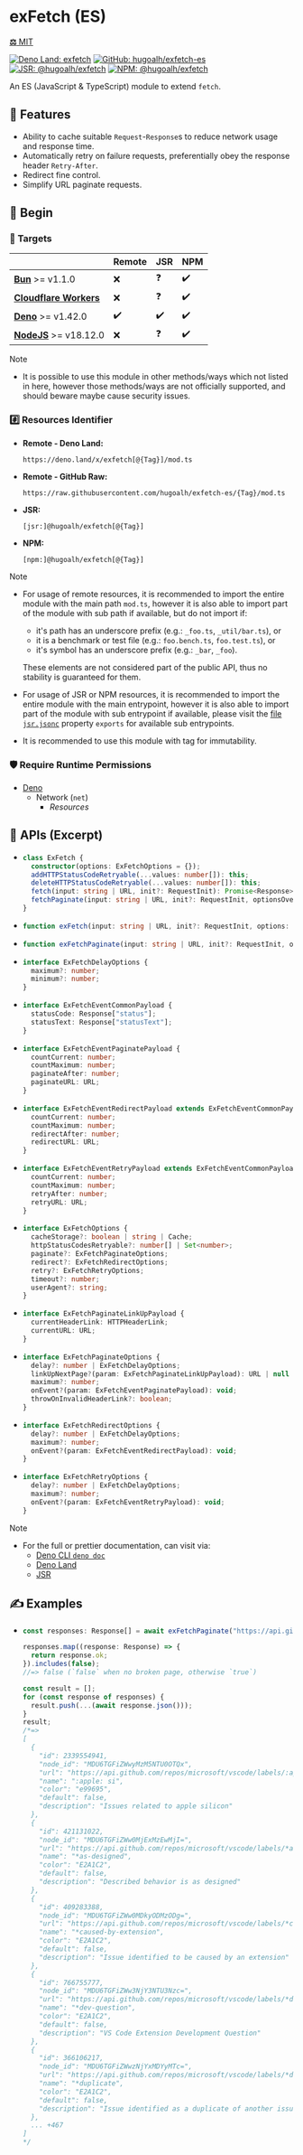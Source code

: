 # exFetch (ES)

[**⚖️** MIT](./LICENSE.md)

[![Deno Land: exfetch](https://img.shields.io/badge/dynamic/json?label=exfetch&labelColor=000000&logo=deno&logoColor=ffffff&style=flat&url=https%3A%2F%2Fapiland.deno.dev%2Fv2%2Fmodules%2Fexfetch&query=%24.latest_version "Deno Land: exfetch")](https://deno.land/x/exfetch)
[![GitHub: hugoalh/exfetch-es](https://img.shields.io/github/v/release/hugoalh/exfetch-es?label=hugoalh/exfetch-es&labelColor=181717&logo=github&logoColor=ffffff&sort=semver&style=flat "GitHub: hugoalh/exfetch-es")](https://github.com/hugoalh/exfetch-es)
[![JSR: @hugoalh/exfetch](https://img.shields.io/jsr/v/@hugoalh/exfetch?label=@hugoalh/exfetch&labelColor=F7DF1E&logo=jsr&logoColor=000000&style=flat "JSR: @hugoalh/exfetch")](https://jsr.io/@hugoalh/exfetch)
[![NPM: @hugoalh/exfetch](https://img.shields.io/npm/v/@hugoalh/exfetch?label=@hugoalh/exfetch&labelColor=CB3837&logo=npm&logoColor=ffffff&style=flat "NPM: @hugoalh/exfetch")](https://www.npmjs.com/package/@hugoalh/exfetch)

An ES (JavaScript & TypeScript) module to extend `fetch`.

## 🌟 Features

- Ability to cache suitable `Request`-`Response`s to reduce network usage and response time.
- Automatically retry on failure requests, preferentially obey the response header `Retry-After`.
- Redirect fine control.
- Simplify URL paginate requests.

## 🔰 Begin

### 🎯 Targets

|  | **Remote** | **JSR** | **NPM** |
|:--|:--|:--|:--|
| **[Bun](https://bun.sh/)** >= v1.1.0 | ❌ | ❓ | ✔️ |
| **[Cloudflare Workers](https://workers.cloudflare.com/)** | ❌ | ❓ | ✔️ |
| **[Deno](https://deno.land/)** >= v1.42.0 | ✔️ | ✔️ | ✔️ |
| **[NodeJS](https://nodejs.org/)** >= v18.12.0 | ❌ | ❓ | ✔️ |

> [!NOTE]
> - It is possible to use this module in other methods/ways which not listed in here, however those methods/ways are not officially supported, and should beware maybe cause security issues.

### #️⃣ Resources Identifier

- **Remote - Deno Land:**
  ```
  https://deno.land/x/exfetch[@{Tag}]/mod.ts
  ```
- **Remote - GitHub Raw:**
  ```
  https://raw.githubusercontent.com/hugoalh/exfetch-es/{Tag}/mod.ts
  ```
- **JSR:**
  ```
  [jsr:]@hugoalh/exfetch[@{Tag}]
  ```
- **NPM:**
  ```
  [npm:]@hugoalh/exfetch[@{Tag}]
  ```

> [!NOTE]
> - For usage of remote resources, it is recommended to import the entire module with the main path `mod.ts`, however it is also able to import part of the module with sub path if available, but do not import if:
>
>   - it's path has an underscore prefix (e.g.: `_foo.ts`, `_util/bar.ts`), or
>   - it is a benchmark or test file (e.g.: `foo.bench.ts`, `foo.test.ts`), or
>   - it's symbol has an underscore prefix (e.g.: `_bar`, `_foo`).
>
>   These elements are not considered part of the public API, thus no stability is guaranteed for them.
> - For usage of JSR or NPM resources, it is recommended to import the entire module with the main entrypoint, however it is also able to import part of the module with sub entrypoint if available, please visit the [file `jsr.jsonc`](./jsr.jsonc) property `exports` for available sub entrypoints.
> - It is recommended to use this module with tag for immutability.

### 🛡️ Require Runtime Permissions

- [Deno](https://docs.deno.com/runtime/fundamentals/security/)
  - Network (`net`)
    - *Resources*

## 🧩 APIs (Excerpt)

- ```ts
  class ExFetch {
    constructor(options: ExFetchOptions = {});
    addHTTPStatusCodeRetryable(...values: number[]): this;
    deleteHTTPStatusCodeRetryable(...values: number[]): this;
    fetch(input: string | URL, init?: RequestInit): Promise<Response>;
    fetchPaginate(input: string | URL, init?: RequestInit, optionsOverride: ExFetchPaginateOptions = {}): Promise<Response[]>;
  }
  ```
- ```ts
  function exFetch(input: string | URL, init?: RequestInit, options: ExFetchOptions = {}): Promise<Response>;
  ```
- ```ts
  function exFetchPaginate(input: string | URL, init?: RequestInit, options: ExFetchOptions = {}): Promise<Response[]>;
  ```
- ```ts
  interface ExFetchDelayOptions {
    maximum?: number;
    minimum?: number;
  }
  ```
- ```ts
  interface ExFetchEventCommonPayload {
    statusCode: Response["status"];
    statusText: Response["statusText"];
  }
  ```
- ```ts
  interface ExFetchEventPaginatePayload {
    countCurrent: number;
    countMaximum: number;
    paginateAfter: number;
    paginateURL: URL;
  }
  ```
- ```ts
  interface ExFetchEventRedirectPayload extends ExFetchEventCommonPayload {
    countCurrent: number;
    countMaximum: number;
    redirectAfter: number;
    redirectURL: URL;
  }
  ```
- ```ts
  interface ExFetchEventRetryPayload extends ExFetchEventCommonPayload {
    countCurrent: number;
    countMaximum: number;
    retryAfter: number;
    retryURL: URL;
  }
  ```
- ```ts
  interface ExFetchOptions {
    cacheStorage?: boolean | string | Cache;
    httpStatusCodesRetryable?: number[] | Set<number>;
    paginate?: ExFetchPaginateOptions;
    redirect?: ExFetchRedirectOptions;
    retry?: ExFetchRetryOptions;
    timeout?: number;
    userAgent?: string;
  }
  ```
- ```ts
  interface ExFetchPaginateLinkUpPayload {
    currentHeaderLink: HTTPHeaderLink;
    currentURL: URL;
  }
  ```
- ```ts
  interface ExFetchPaginateOptions {
    delay?: number | ExFetchDelayOptions;
    linkUpNextPage?(param: ExFetchPaginateLinkUpPayload): URL | null | undefined;
    maximum?: number;
    onEvent?(param: ExFetchEventPaginatePayload): void;
    throwOnInvalidHeaderLink?: boolean;
  }
  ```
- ```ts
  interface ExFetchRedirectOptions {
    delay?: number | ExFetchDelayOptions;
    maximum?: number;
    onEvent?(param: ExFetchEventRedirectPayload): void;
  }
  ```
- ```ts
  interface ExFetchRetryOptions {
    delay?: number | ExFetchDelayOptions;
    maximum?: number;
    onEvent?(param: ExFetchEventRetryPayload): void;
  }
  ```

> [!NOTE]
> - For the full or prettier documentation, can visit via:
>   - [Deno CLI `deno doc`](https://docs.deno.com/runtime/reference/cli/documentation_generator/)
>   - [Deno Land](https://deno.land/x/exfetch)
>   - [JSR](https://jsr.io/@hugoalh/exfetch)

## ✍️ Examples

- ```ts
  const responses: Response[] = await exFetchPaginate("https://api.github.com/repos/microsoft/vscode/labels?per_page=100");

  responses.map((response: Response) => {
    return response.ok;
  }).includes(false);
  //=> false (`false` when no broken page, otherwise `true`)

  const result = [];
  for (const response of responses) {
    result.push(...(await response.json()));
  }
  result;
  /*=>
  [
    {
      "id": 2339554941,
      "node_id": "MDU6TGFiZWwyMzM5NTU0OTQx",
      "url": "https://api.github.com/repos/microsoft/vscode/labels/:apple:%20si",
      "name": ":apple: si",
      "color": "e99695",
      "default": false,
      "description": "Issues related to apple silicon"
    },
    {
      "id": 421131022,
      "node_id": "MDU6TGFiZWw0MjExMzEwMjI=",
      "url": "https://api.github.com/repos/microsoft/vscode/labels/*as-designed",
      "name": "*as-designed",
      "color": "E2A1C2",
      "default": false,
      "description": "Described behavior is as designed"
    },
    {
      "id": 409283388,
      "node_id": "MDU6TGFiZWw0MDkyODMzODg=",
      "url": "https://api.github.com/repos/microsoft/vscode/labels/*caused-by-extension",
      "name": "*caused-by-extension",
      "color": "E2A1C2",
      "default": false,
      "description": "Issue identified to be caused by an extension"
    },
    {
      "id": 766755777,
      "node_id": "MDU6TGFiZWw3NjY3NTU3Nzc=",
      "url": "https://api.github.com/repos/microsoft/vscode/labels/*dev-question",
      "name": "*dev-question",
      "color": "E2A1C2",
      "default": false,
      "description": "VS Code Extension Development Question"
    },
    {
      "id": 366106217,
      "node_id": "MDU6TGFiZWwzNjYxMDYyMTc=",
      "url": "https://api.github.com/repos/microsoft/vscode/labels/*duplicate",
      "name": "*duplicate",
      "color": "E2A1C2",
      "default": false,
      "description": "Issue identified as a duplicate of another issue(s)"
    },
    ... +467
  ]
  */
  ```
